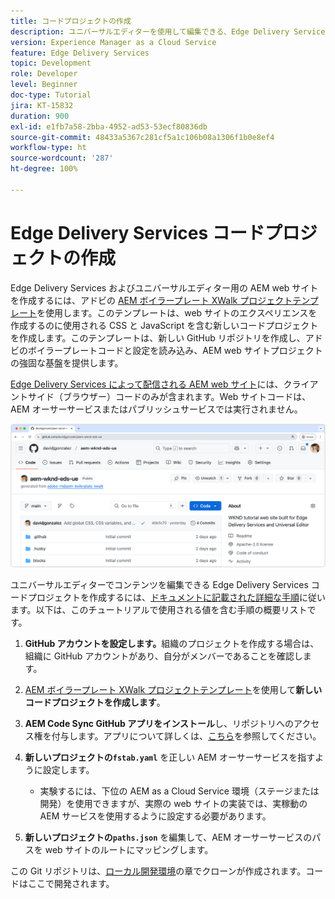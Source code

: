 ```yaml
---
title: コードプロジェクトの作成
description: ユニバーサルエディターを使用して編集できる、Edge Delivery Services のコードプロジェクトを作成します。
version: Experience Manager as a Cloud Service
feature: Edge Delivery Services
topic: Development
role: Developer
level: Beginner
doc-type: Tutorial
jira: KT-15832
duration: 900
exl-id: e1fb7a58-2bba-4952-ad53-53ecf80836db
source-git-commit: 48433a5367c281cf5a1c106b08a1306f1b0e8ef4
workflow-type: ht
source-wordcount: '287'
ht-degree: 100%

---
```


# Edge Delivery Services コードプロジェクトの作成

Edge Delivery Services およびユニバーサルエディター用の AEM web サイトを作成するには、アドビの [AEM ボイラープレート XWalk プロジェクトテンプレート](https://github.com/adobe-rnd/aem-boilerplate-xwalk)を使用します。このテンプレートは、web サイトのエクスペリエンスを作成するのに使用される CSS と JavaScript を含む新しいコードプロジェクトを作成します。このテンプレートは、新しい GitHub リポジトリを作成し、アドビのボイラープレートコードと設定を読み込み、AEM web サイトプロジェクトの強固な基盤を提供します。

[Edge Delivery Services によって配信される AEM web サイト](https://experienceleague.adobe.com/ja/docs/experience-manager-learn/sites/edge-delivery-services/overview)には、クライアントサイド（ブラウザー）コードのみが含まれます。Web サイトコードは、AEM オーサーサービスまたはパブリッシュサービスでは実行されません。

![新しい Edge Delivery Services プロジェクト](./assets/1-new-project/new-project.png)

ユニバーサルエディターでコンテンツを編集できる Edge Delivery Services コードプロジェクトを作成するには、[ドキュメントに記載された詳細な手順](https://experienceleague.adobe.com/ja/docs/experience-manager-cloud-service/content/edge-delivery/wysiwyg-authoring/edge-dev-getting-started#create-github-project)に従います。以下は、このチュートリアルで使用される値を含む手順の概要リストです。

1. **GitHub アカウントを設定します。**&#x200B;組織のプロジェクトを作成する場合は、組織に GitHub アカウントがあり、自分がメンバーであることを確認します。
2. [AEM ボイラープレート XWalk プロジェクトテンプレート](https://github.com/adobe-rnd/aem-boilerplate-xwalk)を使用して&#x200B;**新しいコードプロジェクトを作成します**。
3. **AEM Code Sync GitHub アプリをインストール**&#x200B;し、リポジトリへのアクセス権を付与します。アプリについて詳しくは、[こちら](https://github.com/apps/aem-code-sync)を参照してください。
4. **新しいプロジェクトの`fstab.yaml`** を正しい AEM オーサーサービスを指すように設定します。

   * 実験するには、下位の AEM as a Cloud Service 環境（ステージまたは開発）を使用できますが、実際の web サイトの実装では、実稼動の AEM サービスを使用するように設定する必要があります。

5. **新しいプロジェクトの`paths.json`** を編集して、AEM オーサーサービスのパスを web サイトのルートにマッピングします。

この Git リポジトリは、[ローカル開発環境](https://experienceleague.adobe.com/ja/docs/experience-manager-learn/sites/edge-delivery-services/developing/universal-editor/3-local-development-environment)の章でクローンが作成されます。コードはここで開発されます。
